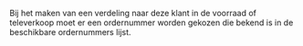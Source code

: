 Bij het maken van een verdeling naar deze klant in de voorraad of televerkoop moet er een ordernummer worden gekozen die bekend is in de beschikbare ordernummers lijst.